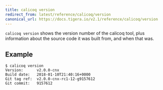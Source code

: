 ```yaml
---
title: calicoq version
redirect_from: latest/reference/calicoq/version
canonical_url: https://docs.tigera.io/v2.1/reference/calicoq/version
---
```


`calicoq version` shows the version number of the calicoq tool, plus
information about the source code it was built from, and when that was.

## Example

```
$ calicoq version
Version:      v2.0.0-cnx
Build date:   2018-01-10T21:40:16+0000
Git tag ref:  v2.0.0-cnx-rc1-12-g9157612
Git commit:   9157612
```
